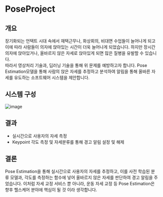 # PoseProject
## 개요
장기화되는 언택트 시대 속에서 재택근무나, 화상회의, 비대면 수업들이 늘어나게 되고 이에 따라 사람들이 의자에 앉아있는 시간이 더욱 늘어나게 되었습니다. 하지만 장시간 의자에 앉아있거나, 올바르지 않은 자세로 앉아있게 되면 많은 질병을 유발할 수 있습니다.   
 따라서 영상처리 기술과, 딥러닝 기술을 통해 위 문제를 예방하고자 합니다. Pose Estimation모델을 통해 사람의 앉은 자세를 추정하고 분석하여 알림을 통해 올바른 자세를 유도하는 소프트웨어 시스템을 제안합니다. 

## 시스템 구성
![image](https://user-images.githubusercontent.com/49435163/141069056-9af73b66-3f15-46b6-893b-003dd3fb1b1e.png)


## 결과
- 실시간으로 사용자의 자세 측정
- Keypoint 각도 측정 및 자세분류를 통해 경고 알림 설정 및 해제  

## 결론
Pose Estimation을 통해 실시간으로 사용자의 자세를 추정하고, 이를 사전 학습된 분류 모델과, 각도를 측정하는 함수에 넣어 올바르지 않은 자세를 판단하여 경고 알림을 주었습니다. 이처럼 자세 교정 서비스 뿐 아니라, 운동 자세 교정 등 Pose Estimation은 향후 헬스케어 분야에 핵심이 될 것 이라 생각합니다. 
